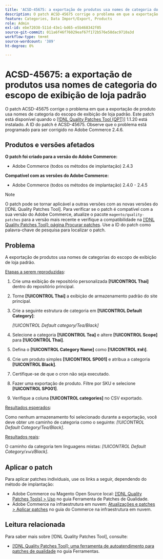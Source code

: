 ```yaml
---
title: 'ACSD-45675: a exportação de produtos usa nomes de categoria do escopo de exibição de loja padrão'
description: O patch ACSD-45675 corrige o problema em que a exportação de produto usa nomes de categoria do escopo de exibição de loja padrão. Este patch está disponível quando a [Ferramenta de correções de qualidade (QPT)](https://experienceleague.adobe.com/pt-br/docs/commerce-operations/tools/quality-patches-tool/quality-patches-tool-to-self-serve-quality-patches) 1.1.20 está instalada. A ID do patch é ACSD-45675. Observe que o problema está programado para ser corrigido no Adobe Commerce 2.4.6.
feature: Categories, Data Import/Export, Products
role: Admin
exl-id: ebe72038-511d-43e1-bd65-e5b468342f05
source-git-commit: 011a6f46f76029eaf67f172b576e58dac9710a3d
workflow-type: tm+mt
source-wordcount: '389'
ht-degree: 0%

---
```


# ACSD-45675: a exportação de produtos usa nomes de categoria do escopo de exibição de loja padrão

O patch ACSD-45675 corrige o problema em que a exportação de produto usa nomes de categoria do escopo de exibição de loja padrão. Este patch está disponível quando o [[!DNL Quality Patches Tool (QPT)]](https://experienceleague.adobe.com/pt-br/docs/commerce-operations/tools/quality-patches-tool/quality-patches-tool-to-self-serve-quality-patches) 1.1.20 está instalado. A ID do patch é ACSD-45675. Observe que o problema está programado para ser corrigido no Adobe Commerce 2.4.6.

## Produtos e versões afetados

**O patch foi criado para a versão do Adobe Commerce:**

* Adobe Commerce (todos os métodos de implantação) 2.4.3

**Compatível com as versões do Adobe Commerce:**

* Adobe Commerce (todos os métodos de implantação) 2.4.0 - 2.4.5

>[!NOTE]
>
>O patch pode se tornar aplicável a outras versões com as novas versões do [!DNL Quality Patches Tool]. Para verificar se o patch é compatível com a sua versão do Adobe Commerce, atualize o pacote `magento/quality-patches` para a versão mais recente e verifique a compatibilidade na [[!DNL Quality Patches Tool]: página Procurar patches](https://experienceleague.adobe.com/tools/commerce-quality-patches/index.html?lang=pt-BR). Use a ID do patch como palavra-chave de pesquisa para localizar o patch.

## Problema

A exportação de produtos usa nomes de categorias do escopo de exibição de loja padrão.

<u>Etapas a serem reproduzidas</u>:

1. Crie uma exibição de repositório personalizada **[!UICONTROL Thai]** dentro do repositório principal.
1. Torne **[!UICONTROL Thai]** a exibição de armazenamento padrão do site principal.
1. Crie a seguinte estrutura de categoria em **[!UICONTROL Default Category]**:

   *[!UICONTROL Default category/Tea/Black]*

1. Selecione a categoria **[!UICONTROL Tea]** e altere **[!UICONTROL Scope]** para **[!UICONTROL Thai]**.
1. Defina o **[!UICONTROL Category Name]** como **[!UICONTROL ชาดำ]**.
1. Crie um produto simples **[!UICONTROL SP001]** e atribua a categoria **[!UICONTROL Black]**.
1. Certifique-se de que o cron não seja executado.
1. Fazer uma exportação de produto. Filtre por SKU e selecione **[!UICONTROL SP001]**.
1. Verifique a coluna **[!UICONTROL categories]** no CSV exportado.

<u>Resultados esperados</u>:

Como nenhum armazenamento foi selecionado durante a exportação, você deve obter um caminho de categoria como o seguinte: *[!UICONTROL Default Category/Tea/Black]*.

<u>Resultados reais</u>:

O caminho da categoria tem linguagens mistas: *[!UICONTROL Default Category/ชาดำ/Black]*.

## Aplicar o patch

Para aplicar patches individuais, use os links a seguir, dependendo do método de implantação:

* Adobe Commerce ou Magento Open Source local: [[!DNL Quality Patches Tools] > Uso](/help/tools/quality-patches-tool/usage.md) no guia Ferramenta de Patches de Qualidade.
* Adobe Commerce na infraestrutura em nuvem: [Atualizações e patches > Aplicar patches](https://experienceleague.adobe.com/docs/commerce-cloud-service/user-guide/develop/upgrade/apply-patches.html?lang=pt-BR) no guia do Commerce na infraestrutura em nuvem.

## Leitura relacionada

Para saber mais sobre [!DNL Quality Patches Tool], consulte:

* [[!DNL Quality Patches Tool]: uma ferramenta de autoatendimento para patches de qualidade](/help/tools/quality-patches-tool/quality-patches-tool-to-self-serve-quality-patches.md) no guia Ferramentas.
